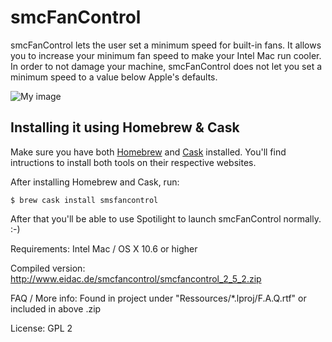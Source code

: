 # smcFanControl

smcFanControl lets the user set a minimum speed for built-in fans. It allows you to increase your minimum fan speed to make your Intel Mac run cooler. In order to not damage your machine, smcFanControl does not let you set a minimum speed to a value below Apple's defaults.

![My image](https://dl.dropbox.com/u/363242/screenshots/smc_screenshot.png)


## Installing it using Homebrew & Cask

Make sure you have both [Homebrew](http://brew.sh/) and [Cask](http://caskroom.io/) installed. You'll find intructions to install both tools on their respective websites.

After installing Homebrew and Cask, run:

```
$ brew cask install smsfancontrol
```

After that you'll be able to use Spotilight to launch smcFanControl normally. :-)


Requirements: Intel Mac / OS X 10.6 or higher 


Compiled version: http://www.eidac.de/smcfancontrol/smcfancontrol_2_5_2.zip

FAQ / More info: Found in project under "Ressources/*.lproj/F.A.Q.rtf" or included in above .zip

License: GPL 2
